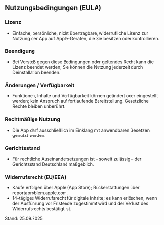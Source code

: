 ## Nutzungsbedingungen (EULA)

### Lizenz
- Einfache, persönliche, nicht übertragbare, widerrufliche Lizenz zur Nutzung der App auf Apple-Geräten, die Sie besitzen oder kontrollieren.

### Beendigung
- Bei Verstoß gegen diese Bedingungen oder geltendes Recht kann die Lizenz beendet werden; Sie können die Nutzung jederzeit durch Deinstallation beenden.

### Änderungen / Verfügbarkeit
- Funktionen, Inhalte und Verfügbarkeit können geändert oder eingestellt werden; kein Anspruch auf fortlaufende Bereitstellung. Gesetzliche Rechte bleiben unberührt.

### Rechtmäßige Nutzung
- Die App darf ausschließlich im Einklang mit anwendbaren Gesetzen genutzt werden.

### Gerichtsstand
- Für rechtliche Auseinandersetzungen ist – soweit zulässig – der Gerichtsstand Deutschland maßgeblich.

### Widerrufsrecht (EU/EEA)
- Käufe erfolgen über Apple (App Store); Rückerstattungen über reportaproblem.apple.com.
- 14-tägiges Widerrufsrecht für digitale Inhalte; es kann erlöschen, wenn der Ausführung vor Fristende zugestimmt wird und der Verlust des Widerrufsrechts bestätigt ist.

Stand: 25.09.2025
